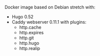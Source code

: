 Docker image based on Debian stretch with:
- Hugo 0.52
- Caddy webserver 0.11.1 with plugins:
  - http.cache
  - http.expires
  - http.git
  - http.hugo
  - http.realip
